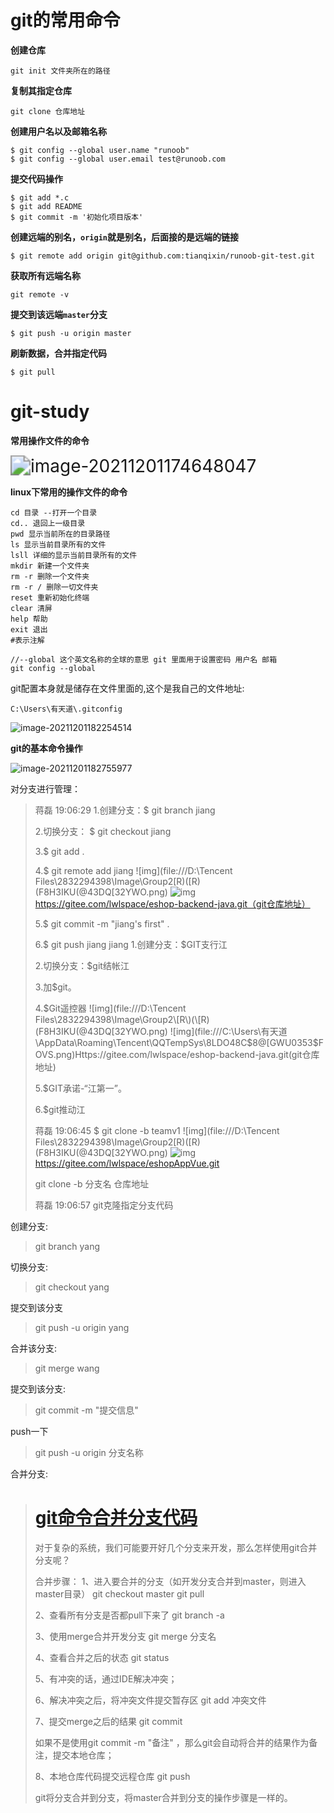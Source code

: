 # git的常用命令

**创建仓库**

~~~less
git init 文件夹所在的路径
~~~

**复制其指定仓库**

~~~less
git clone 仓库地址
~~~

**创建用户名以及邮箱名称**

~~~less
$ git config --global user.name "runoob"
$ git config --global user.email test@runoob.com
~~~

**提交代码操作**

~~~less
$ git add *.c
$ git add README
$ git commit -m '初始化项目版本'
~~~

**创建远端的别名，`origin`就是别名，后面接的是远端的链接**

~~~less
$ git remote add origin git@github.com:tianqixin/runoob-git-test.git
~~~

**获取所有远端名称**

~~~less
git remote -v
~~~

**提交到该远端`master`分支**

~~~less
$ git push -u origin master
~~~

**刷新数据，合并指定代码**

~~~less
$ git pull
~~~

# git-study

**常用操作文件的命令**

<img src="https://gitee.com/theCompassWillAlsoGetLost/typora-picture-resources2/raw/master/img/image-20211201174648047.png" alt="image-20211201174648047" style="zoom:200%;" />

**linux下常用的操作文件的命令**

~~~less
cd 目录 --打开一个目录
cd.. 退回上一级目录
pwd 显示当前所在的目录路径
ls 显示当前目录所有的文件
lsll 详细的显示当前目录所有的文件
mkdir 新建一个文件夹
rm -r 删除一个文件夹
rm -r / 删除一切文件夹
reset 重新初始化终端
clear 清屏
help 帮助 
exit 退出
#表示注解
~~~

~~~less
//--global 这个英文名称的全球的意思 git 里面用于设置密码 用户名 邮箱
git config --global
~~~

git配置本身就是储存在文件里面的,这个是我自己的文件地址:

~~~less
C:\Users\有天道\.gitconfig
~~~

![image-20211201182254514](https://gitee.com/theCompassWillAlsoGetLost/typora-picture-resources2/raw/master/img/image-20211201182254514.png)

**git的基本命令操作**

![image-20211201182755977](https://gitee.com/theCompassWillAlsoGetLost/typora-picture-resources2/raw/master/img/image-20211201182755977.png)



对分支进行管理：

> 蒋磊 19:06:29
> 1.创建分支：$ git branch jiang
>
> 2.切换分支： $ git checkout jiang
>
> 3.$ git add .
>
> 4.$ git remote add jiang 
> ![img](file:///D:\Tencent Files\2832294398\Image\Group2\[R\)(\[R)(F8H3IKU(@43DQ[32YWO.png)
> ![img](file:///C:\Users\有天道\AppData\Roaming\Tencent\QQTempSys\8LDO48C$8@[GWU0353$FOVS.png)https://gitee.com/lwlspace/eshop-backend-java.git（git仓库地址）
>
> 5.$ git commit -m "jiang's first" .
>
> 6.$ git push jiang jiang
> 1.创建分支：$GIT支行江
>
> 2.切换分支：$git结帐江
>
> 3.加$git。
>
> 4.$Git遥控器
> ![img](file:///D:\Tencent Files\2832294398\Image\Group2\[R\)(\[R)(F8H3IKU(@43DQ[32YWO.png)
> ![img](file:///C:\Users\有天道\AppData\Roaming\Tencent\QQTempSys\8LDO48C$8@[GWU0353$FOVS.png)Https://gitee.com/lwlspace/eshop-backend-java.git(git仓库地址)
>
> 5.$GIT承诺-“江第一”。
>
> 6.$git推动江
>
>
> 蒋磊 19:06:45
> $ git clone -b teamv1 
> ![img](file:///D:\Tencent Files\2832294398\Image\Group2\[R\)(\[R)(F8H3IKU(@43DQ[32YWO.png)
> ![img](file:///C:\Users\有天道\AppData\Roaming\Tencent\QQTempSys\8LDO48C$8@[GWU0353$FOVS.png)https://gitee.com/lwlspace/eshopAppVue.git
>
> git clone -b 分支名 仓库地址
>
> 蒋磊 19:06:57
> git克隆指定分支代码

创建分支:

> git branch yang

切换分支:

> git checkout yang

提交到该分支

>  git push -u origin yang

合并该分支:

> git merge wang

提交到该分支:

> git commit -m "提交信息"

push一下

> git push -u origin 分支名称





合并分支:

> # [git命令合并分支代码](https://www.cnblogs.com/linjiqin/p/7756164.html)
>
> 对于复杂的系统，我们可能要开好几个分支来开发，那么怎样使用git合并分支呢？
>
> 合并步骤：
> 1、进入要合并的分支（如开发分支合并到master，则进入master目录）
> git checkout master
> git pull
>
> 2、查看所有分支是否都pull下来了
> git branch -a
>
> 3、使用merge合并开发分支
> git merge 分支名
>
> 4、查看合并之后的状态
> git status
>
> 5、有冲突的话，通过IDE解决冲突；
>
> 6、解决冲突之后，将冲突文件提交暂存区
> git add 冲突文件
>
> 7、提交merge之后的结果
> git commit
>
> 如果不是使用git commit -m "备注" ，那么git会自动将合并的结果作为备注，提交本地仓库；
>
> 8、本地仓库代码提交远程仓库
> git push
>
> git将分支合并到分支，将master合并到分支的操作步骤是一样的。

